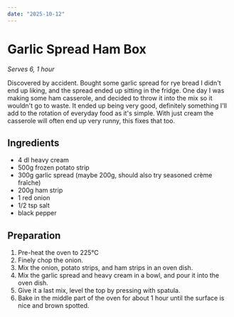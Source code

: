 ```yaml
---
date: "2025-10-12"
---
```


# Garlic Spread Ham Box

*Serves 6, 1 hour*

Discovered by accident. Bought some garlic spread for rye bread I didn't end up liking, and the spread ended up sitting in the fridge. One day I was making some ham casserole, and decided to throw it into the mix so it wouldn't go to waste. It ended up being very good, definitely something I'll add to the rotation of everyday food as it's simple. With just cream the casserole will often end up very runny, this fixes that too.

## Ingredients

- 4 dl heavy cream
- 500g frozen potato strip
- 300g garlic spread (maybe 200g, should also try seasoned crème fraîche)
- 200g ham strip
- 1 red onion
- 1/2 tsp salt
- black pepper

## Preparation

1. Pre-heat the oven to 225°C
2. Finely chop the onion.
3. Mix the onion, potato strips, and ham strips in an oven dish.
4. Mix the garlic spread and heavy cream in a bowl, and pour it into the oven dish.
5. Give it a last mix, level the top by pressing with spatula.
6. Bake in the middle part of the oven for about 1 hour until the surface is nice and brown spotted.
